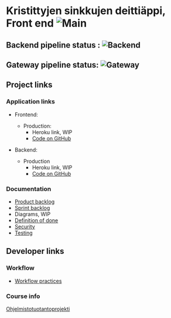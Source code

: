 # Kristittyjen sinkkujen deittiäppi, Front end ![Main](https://github.com/Ohtu-KSDeitti/frontend_ksd/actions/workflows/main.yml/badge.svg)
## Backend pipeline status : ![Backend](https://github.com/Ohtu-KSDeitti/backend_ksd/actions/workflows/main.yml/badge.svg)
## Gateway pipeline status: ![Gateway](https://github.com/Ohtu-KSDeitti/gateway/actions/workflows/main.yml/badge.svg)
## Project links

### Application links
* Frontend: 
  * Production:
    * Heroku link, WIP
    * [Code on GitHub](https://github.com/Ohtu-KSDeitti/frontend_ksd)

* Backend: 
  * Production
    * Heroku link, WIP
    * [Code on GitHub](https://github.com/Ohtu-KSDeitti/backend_ksd)


### Documentation
* [Product backlog](https://docs.google.com/spreadsheets/d/17pHSsWrSfmB6ZCPkbFlNHP7rXrApZz649BNCZ2rUao4/edit?usp=sharing)
* [Sprint backlog](https://docs.google.com/spreadsheets/d/1qfrm3tt-EGaUIGf8-LNKPHwXWFQBNaiZ_fus_j46mK4/edit?usp=sharing)
* Diagrams, WIP
* [Definition of done](https://github.com/Ohtu-KSDeitti/frontend_ksd/tree/main/documentation/definition_of_done.md)
* [Security](https://github.com/Ohtu-KSDeitti/frontend_ksd/blob/main/documentation/security.md)
* [Testing](https://github.com/Ohtu-KSDeitti/frontend_ksd/blob/main/documentation/testing.md)



## Developer links

### Workflow

* [Workflow practices](https://github.com/Ohtu-KSDeitti/frontend_ksd/blob/main/documentation/workflow.md)

### Course info

[Ohjelmistotuotantoprojekti](https://github.com/HY-TKTL/TKT20007-Ohjelmistotuotantoprojekti)
